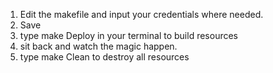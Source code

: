 1. Edit the makefile and input your credentials where needed.
2. Save 
3. type make Deploy in your terminal to build resources 
4. sit back and watch the magic happen.
5. type make Clean to destroy all resources  
